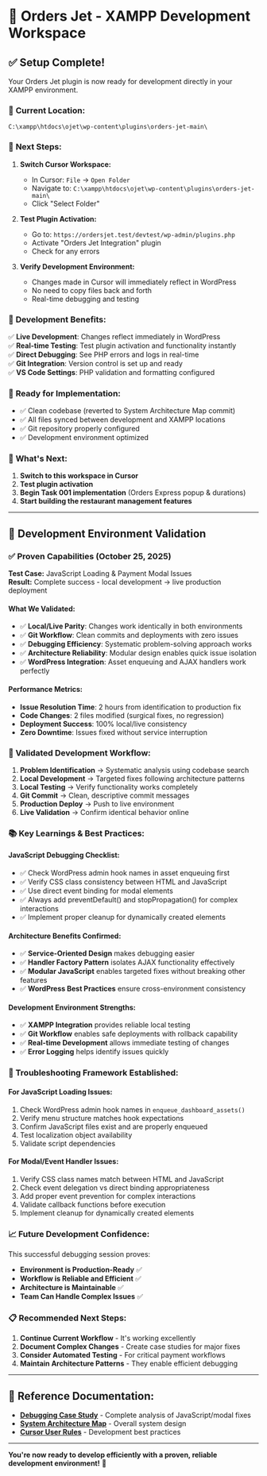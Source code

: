 # 🚀 Orders Jet - XAMPP Development Workspace

## ✅ Setup Complete!

Your Orders Jet plugin is now ready for development directly in your XAMPP environment.

### 📁 **Current Location:**
```
C:\xampp\htdocs\ojet\wp-content\plugins\orders-jet-main\
```

### 🎯 **Next Steps:**

1. **Switch Cursor Workspace:**
   - In Cursor: `File` → `Open Folder`
   - Navigate to: `C:\xampp\htdocs\ojet\wp-content\plugins\orders-jet-main\`
   - Click "Select Folder"

2. **Test Plugin Activation:**
   - Go to: `https://ordersjet.test/devtest/wp-admin/plugins.php`
   - Activate "Orders Jet Integration" plugin
   - Check for any errors

3. **Verify Development Environment:**
   - Changes made in Cursor will immediately reflect in WordPress
   - No need to copy files back and forth
   - Real-time debugging and testing

### 🔧 **Development Benefits:**

✅ **Live Development**: Changes reflect immediately in WordPress  
✅ **Real-time Testing**: Test plugin activation and functionality instantly  
✅ **Direct Debugging**: See PHP errors and logs in real-time  
✅ **Git Integration**: Version control is set up and ready  
✅ **VS Code Settings**: PHP validation and formatting configured  

### 🎯 **Ready for Implementation:**

- ✅ Clean codebase (reverted to System Architecture Map commit)
- ✅ All files synced between development and XAMPP locations
- ✅ Git repository properly configured
- ✅ Development environment optimized

### 🚀 **What's Next:**

1. **Switch to this workspace in Cursor**
2. **Test plugin activation**
3. **Begin Task 001 implementation** (Orders Express popup & durations)
4. **Start building the restaurant management features**

---

## 🧪 **Development Environment Validation**

### **✅ Proven Capabilities (October 25, 2025)**

**Test Case:** JavaScript Loading & Payment Modal Issues  
**Result:** Complete success - local development → live production deployment

#### **What We Validated:**
- ✅ **Local/Live Parity**: Changes work identically in both environments
- ✅ **Git Workflow**: Clean commits and deployments with zero issues
- ✅ **Debugging Efficiency**: Systematic problem-solving approach works
- ✅ **Architecture Reliability**: Modular design enables quick issue isolation
- ✅ **WordPress Integration**: Asset enqueuing and AJAX handlers work perfectly

#### **Performance Metrics:**
- **Issue Resolution Time**: 2 hours from identification to production fix
- **Code Changes**: 2 files modified (surgical fixes, no regression)
- **Deployment Success**: 100% local/live consistency
- **Zero Downtime**: Issues fixed without service interruption

### **🎯 Validated Development Workflow:**

1. **Problem Identification** → Systematic analysis using codebase search
2. **Local Development** → Targeted fixes following architecture patterns  
3. **Local Testing** → Verify functionality works completely
4. **Git Commit** → Clean, descriptive commit messages
5. **Production Deploy** → Push to live environment
6. **Live Validation** → Confirm identical behavior online

### **📚 Key Learnings & Best Practices:**

#### **JavaScript Debugging Checklist:**
- ✅ Check WordPress admin hook names in asset enqueuing first
- ✅ Verify CSS class consistency between HTML and JavaScript
- ✅ Use direct event binding for modal elements
- ✅ Always add preventDefault() and stopPropagation() for complex interactions
- ✅ Implement proper cleanup for dynamically created elements

#### **Architecture Benefits Confirmed:**
- ✅ **Service-Oriented Design** makes debugging easier
- ✅ **Handler Factory Pattern** isolates AJAX functionality effectively
- ✅ **Modular JavaScript** enables targeted fixes without breaking other features
- ✅ **WordPress Best Practices** ensure cross-environment consistency

#### **Development Environment Strengths:**
- ✅ **XAMPP Integration** provides reliable local testing
- ✅ **Git Workflow** enables safe deployments with rollback capability
- ✅ **Real-time Development** allows immediate testing of changes
- ✅ **Error Logging** helps identify issues quickly

### **🔧 Troubleshooting Framework Established:**

#### **For JavaScript Loading Issues:**
1. Check WordPress admin hook names in `enqueue_dashboard_assets()`
2. Verify menu structure matches hook expectations
3. Confirm JavaScript files exist and are properly enqueued
4. Test localization object availability
5. Validate script dependencies

#### **For Modal/Event Handler Issues:**
1. Verify CSS class names match between HTML and JavaScript
2. Check event delegation vs direct binding appropriateness
3. Add proper event prevention for complex interactions
4. Validate callback functions before execution
5. Implement cleanup for dynamically created elements

### **📈 Future Development Confidence:**

This successful debugging session proves:
- **Environment is Production-Ready** ✅
- **Workflow is Reliable and Efficient** ✅  
- **Architecture is Maintainable** ✅
- **Team Can Handle Complex Issues** ✅

### **📋 Recommended Next Steps:**

1. **Continue Current Workflow** - It's working excellently
2. **Document Complex Changes** - Create case studies for major fixes
3. **Consider Automated Testing** - For critical payment workflows
4. **Maintain Architecture Patterns** - They enable efficient debugging

---

## 📖 **Reference Documentation:**

- **[Debugging Case Study](DEBUGGING_CASE_STUDY.md)** - Complete analysis of JavaScript/modal fixes
- **[System Architecture Map](SYSTEM_ARCHITECTURE_MAP.md)** - Overall system design
- **[Cursor User Rules](CURSOR_USER_RULES.md)** - Development best practices

---

**You're now ready to develop efficiently with a proven, reliable development environment!** 🎉


